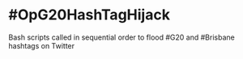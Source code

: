 \#OpG20HashTagHijack
====================

Bash scripts called in sequential order to flood \#G20 and \#Brisbane hashtags on Twitter
